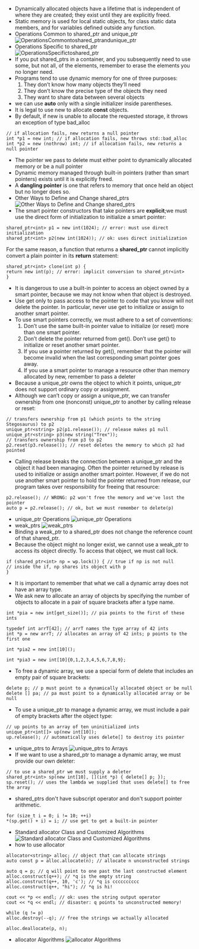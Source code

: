 - Dynamically allocated objects have a lifetime that is independent
of where they are created; they exist until they are explicitly freed.
- Static memory is used for local
static objects, for class static data members, and for variables defined outside any function.
- Operations Common to shared_ptr and unique_ptr
![OperationsCommontoshared_ptrandunique_ptr](https://github.com/zcenao21/Photo/blob/master/OperationsCommontoshared_ptrandunique_ptr.JPG?raw=true)
- Operations Specific to shared_ptr  
![OperationsSpecifictoshared_ptr](https://github.com/zcenao21/Photo/blob/master/OperationsSpecifictoshared_ptr.JPG?raw=true)
- If you put shared_ptrs in a container, and you subsequently need to use some, but not all, of the elements, remember to erase the elements you no longer need.
- Programs tend to use dynamic memory for one of three purposes:
  1. They don’t know how many objects they’ll need
  2. They don’t know the precise type of the objects they need
  3. They want to share data between several objects
- we can use **auto** only with a single initializer inside parentheses.
- It is legal to use new to allocate **const** objects.
- By default, if new is unable to allocate the requested storage, it throws an exception of type bad_alloc
```
// if allocation fails, new returns a null pointer
int *p1 = new int; // if allocation fails, new throws std::bad_alloc
int *p2 = new (nothrow) int; // if allocation fails, new returns a null pointer
```
- The pointer we pass to delete must either point to dynamically allocated memory or be a null pointer
- Dynamic memory managed through built-in pointers (rather than smart
pointers) exists until it is explicitly freed.
- A **dangling pointer** is one that refers to memory that once held an
object but no longer does so.
- Other Ways to Define and Change shared_ptrs
![Other Ways to Define and Change shared_ptrs](https://github.com/zcenao21/Photo/blob/master/Other%20Ways%20to%20Define%20and%20Change%20shared_ptrs.JPG?raw=true)
- The smart pointer constructors that take pointers are **explicit**;we must use the direct form of initialization to initialize a smart pointer:
```
shared_ptr<int> p1 = new int(1024); // error: must use direct initialization
shared_ptr<int> p2(new int(1024)); // ok: uses direct initialization
```
For the same reason, a function that returns a **shared_ptr** cannot implicitly convert a plain pointer in its **return** statement:
```
shared_ptr<int> clone(int p) {
return new int(p); // error: implicit conversion to shared_ptr<int>
}
```
- It is dangerous to use a built-in pointer to access an object owned by a
smart pointer, because we may not know when that object is destroyed.
- Use get only to pass access to the pointer to code that you know will not
delete the pointer. In particular, never use get to initialize or assign to
another smart pointer.
- To use smart pointers
correctly, we must adhere to a set of conventions:  
  1. Don’t use the same built-in pointer value to initialize (or reset) more than one smart pointer.
  2. Don’t delete the pointer returned from get().
  Don’t use get() to initialize or reset another smart pointer.
  3. If you use a pointer returned by get(), remember that the pointer will become invalid when the last corresponding smart pointer goes away.
  4. If you use a smart pointer to manage a resource other than memory allocated by new, remember to pass a deleter
- Because a unique_ptr owns the object to which it points, unique_ptr does not
support ordinary copy or assignment.
- Although we can’t copy or assign a unique_ptr, we can transfer ownership from one (nonconst) unique_ptr to another by calling release or reset:
```
// transfers ownership from p1 (which points to the string Stegosaurus) to p2
unique_ptr<string> p2(p1.release()); // release makes p1 null
unique_ptr<string> p3(new string("Trex"));
// transfers ownership from p3 to p2
p2.reset(p3.release()); // reset deletes the memory to which p2 had
pointed
```
- Calling release breaks the connection between a unique_ptr and the object it
had been managing. Often the pointer returned by release is used to initialize or assign another smart pointer. However, if we do not use
another smart pointer to hold the pointer returned from release, our program takes over responsibility for freeing that resource:
```
p2.release(); // WRONG: p2 won't free the memory and we've lost the pointer
auto p = p2.release(); // ok, but we must remember to delete(p)
```
- unique_ptr Operations
![unique_ptr Operations](https://github.com/zcenao21/Photo/blob/master/unique_ptr%20Operations.JPG?raw=true)
- weak_ptrs
![weak_ptrs](https://github.com/zcenao21/Photo/blob/master/weak_ptrs.JPG?raw=true)
- Binding a weak_ptr to a shared_ptr does not change the reference count of that shared_ptr.
- Because the object might no longer exist, we cannot use a weak_ptr to access its object directly. To access that object, we must call lock.
```
if (shared_ptr<int> np = wp.lock()) { // true if np is not null
// inside the if, np shares its object with p
}
```
- It is important to remember that what we call a dynamic array does not have
an array type.
- We ask new to allocate an array of objects by specifying the number of objects to
allocate in a pair of square brackets after a type name.
```
int *pia = new int[get_size()]; // pia points to the first of these ints
```
```
typedef int arrT[42]; // arrT names the type array of 42 ints
int *p = new arrT; // allocates an array of 42 ints; p points to the first one
```
```
int *pia2 = new int[10]();
```
```
int *pia3 = new int[10]{0,1,2,3,4,5,6,7,8,9};
```
- To free a dynamic array, we use a special form of delete that includes an empty pair
of square brackets:
```
delete p; // p must point to a dynamically allocated object or be null
delete [] pa; // pa must point to a dynamically allocated array or be null
```
- To use a unique_ptr to manage a dynamic array, we must include a pair of
empty brackets after the object type:
```
// up points to an array of ten uninitialized ints
unique_ptr<int[]> up(new int[10]);
up.release(); // automatically uses delete[] to destroy its pointer
```
- unique_ptrs to Arrays
![unique_ptrs to Arrays](https://github.com/zcenao21/Photo/blob/master/unique_ptrs%20to%20Arrays.JPG?raw=true)
- If we want to use a shared_ptr to manage a dynamic array, we
must provide our own deleter:
```
// to use a shared_ptr we must supply a deleter
shared_ptr<int> sp(new int[10], [](int *p) { delete[] p; });
sp.reset(); // uses the lambda we supplied that uses delete[] to free the array
```
-  shared_ptrs don't have subscript operator and don't support pointer arithmetic.
```
for (size_t i = 0; i != 10; ++i)
*(sp.get() + i) = i; // use get to get a built-in pointer
```
- Standard allocator Class and Customized Algorithms
![Standard allocator Class and Customized Algorithms](https://github.com/zcenao21/Photo/blob/master/Standard%20allocator%20Class%20and%20Customized%20Algorithms.JPG?raw=true)
- how to use allocator
```
allocator<string> alloc; // object that can allocate strings
auto const p = alloc.allocate(n); // allocate n unconstructed strings
```
```
auto q = p; // q will point to one past the last constructed element
alloc.construct(q++); // *q is the empty string
alloc.construct(q++, 10, 'c'); // *q is cccccccccc
alloc.construct(q++, "hi"); // *q is hi!
```
```
cout << *p << endl; // ok: uses the string output operator
cout << *q << endl; // disaster: q points to unconstructed memory!
```
```
while (q != p)
alloc.destroy(--q); // free the strings we actually allocated
```
```
alloc.deallocate(p, n);
```
- allocator Algorithms
![allocator Algorithms](https://github.com/zcenao21/Photo/blob/master/allocator%20Algorithms.JPG?raw=true)
